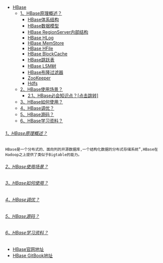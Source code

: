 * [HBase]()
    - [1、HBase原理概述？]()
        - [HBase体系结构](src/main/scala/com/libin/doc/HBase体系结构.md)
        - [HBase数据模型](src/main/scala/com/libin/doc/HBase数据模型.md)
        - [HBase RegionServer内部结构](src/main/scala/com/libin/doc/RegionServer/RegionServer内部结构.md)
        - [HBase HLog](src/main/scala/com/libin/doc/RegionServer/HLog.md)
        - [HBase MemStore](src/main/scala/com/libin/doc/RegionServer/MemStore.md)
        - [HBase HFile](src/main/scala/com/libin/doc/RegionServer/HFile.md)
        - [HBase BlockCache](src/main/scala/com/libin/doc/RegionServer/BlockCache.md)
        - [HBase跳跃表](src/main/scala/com/libin/doc/HBase算法/跳跃表.md)
        - [HBase LSM树](src/main/scala/com/libin/doc/HBase算法/LSM树.md)
        - [HBase布隆过滤器](src/main/scala/com/libin/doc/HBase算法/布隆过滤器.md)
        - [ZooKeeper](src/main/scala/com/libin/doc/依赖服务组件/ZooKeeper.md)
        - [Hdfs](src/main/scala/com/libin/doc/依赖服务组件/Hdfs.md)
    - [2、HBase使用场景？]()
        - [2.1、HBase必会知识点？[点击跳转]](../bigdata-project/src/main/doc/hbase.md)
    - [3、HBase如何使用？]()
    - [4、HBase调优？]()
    - [5、HBase源码？]()
    - [6、HBase学习资料？]()

###### [1、HBase原理概述？]()
    HBase是一个分布式的、面向列的开源数据库,一个结构化数据的分布式存储系统”,HBase在Hadoop之上提供了类似于Bigtable的能力。

###### [2、HBase使用场景？]()

###### [3、HBase如何使用？]()

###### [4、HBase调优？]()

###### [5、HBase源码？]()

###### [6、HBase学习资料？]()
* [HBase官网地址](http://hbase.apache.org/)
* [HBase GitBook地址](http://hbase.apache.org/book.html)
